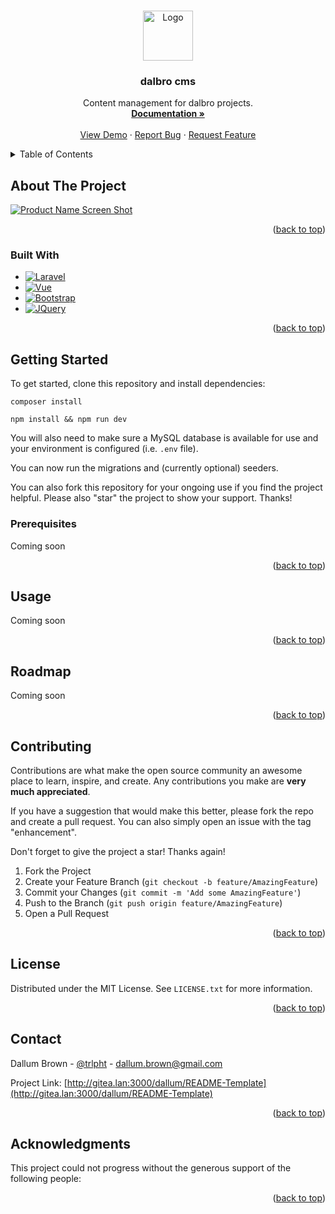 <a name="readme-top"></a>

<!--
*** This template is a fork of Best-README-Template.
*** http://gitea.lan:3000/othneildrew/Best-README-Template
***
-->

<!-- PROJECT LOGO -->
<br />
<div align="center">
  <a href="http://gitea.lan:3000/dallum/README-Template">
    <img src="images/logo.png" alt="Logo" width="80" height="80">
  </a>

<h3 align="center">dalbro cms</h3>

  <p align="center">
    Content management for dalbro projects.
    <br />
    <a href="http://gitea.lan:3000/dallum/README-Template"><strong>Documentation »</strong></a>
    <br />
    <br />
    <a href="http://gitea.lan:3000/dallum/README-Template">View Demo</a>
    ·
    <a href="http://gitea.lan:3000/dallum/README-Template/issues">Report Bug</a>
    ·
    <a href="http://gitea.lan:3000/dallum/README-Template/issues">Request Feature</a>
  </p>
</div>

<!-- TABLE OF CONTENTS -->
<details>
  <summary>Table of Contents</summary>
  <ol>
    <li>
      <a href="#about-the-project">About The Project</a>
      <ul>
        <li><a href="#built-with">Built With</a></li>
      </ul>
    </li>
    <li>
      <a href="#getting-started">Getting Started</a>
      <ul>
        <li><a href="#prerequisites">Prerequisites</a></li>
      </ul>
    </li>
    <li><a href="#usage">Usage</a></li>
    <li><a href="#roadmap">Roadmap</a></li>
    <li><a href="#contributing">Contributing</a></li>
    <li><a href="#license">License</a></li>
    <li><a href="#contact">Contact</a></li>
    <li><a href="#acknowledgments">Acknowledgments</a></li>
  </ol>
</details>

<!-- ABOUT THE PROJECT -->
## About The Project

[![Product Name Screen Shot][product-screenshot]](https://example.com)

<p align="right">(<a href="#readme-top">back to top</a>)</p>

### Built With

* [![Laravel][Laravel.com]][Laravel-url]
* [![Vue][Vue.js]][Vue-url]
* [![Bootstrap][Bootstrap.com]][Bootstrap-url]
* [![JQuery][JQuery.com]][JQuery-url]

<p align="right">(<a href="#readme-top">back to top</a>)</p>

<!-- GETTING STARTED -->
## Getting Started

To get started, clone this repository and install dependencies: 

```composer install```

```npm install && npm run dev```

You will also need to make sure a MySQL database is available for use and your environment is configured (i.e. ```.env``` file).

You can now run the migrations and (currently optional) seeders.

You can also fork this repository for your ongoing use if you find the project helpful. Please also "star" the project to show your support. Thanks!

### Prerequisites

Coming soon

<p align="right">(<a href="#readme-top">back to top</a>)</p>

<!-- USAGE EXAMPLES -->
## Usage

Coming soon

<p align="right">(<a href="#readme-top">back to top</a>)</p>

<!-- ROADMAP -->
## Roadmap

Coming soon

<p align="right">(<a href="#readme-top">back to top</a>)</p>

<!-- CONTRIBUTING -->
## Contributing

Contributions are what make the open source community an awesome place to learn, inspire, and create. Any contributions you make are **very much appreciated**.

If you have a suggestion that would make this better, please fork the repo and create a pull request. You can also simply open an issue with the tag "enhancement".

Don't forget to give the project a star! Thanks again!

1. Fork the Project
2. Create your Feature Branch (`git checkout -b feature/AmazingFeature`)
3. Commit your Changes (`git commit -m 'Add some AmazingFeature'`)
4. Push to the Branch (`git push origin feature/AmazingFeature`)
5. Open a Pull Request

<p align="right">(<a href="#readme-top">back to top</a>)</p>

<!-- LICENSE -->
## License

Distributed under the MIT License. See `LICENSE.txt` for more information.

<p align="right">(<a href="#readme-top">back to top</a>)</p>

<!-- CONTACT -->
## Contact

Dallum Brown - [@trlpht](https://twitter.com/trlpht) - dallum.brown@gmail.com

Project Link: [http://gitea.lan:3000/dallum/README-Template](http://gitea.lan:3000/dallum/README-Template)

<p align="right">(<a href="#readme-top">back to top</a>)</p>

<!-- ACKNOWLEDGMENTS -->
## Acknowledgments

This project could not progress without the generous support of the following people:

<p align="right">(<a href="#readme-top">back to top</a>)</p>

<!-- MARKDOWN LINKS & IMAGES -->
<!-- https://www.markdownguide.org/basic-syntax/#reference-style-links -->

[product-screenshot]: images/screenshot.png
[Vue.js]: https://img.shields.io/badge/Vue.js-35495E?style=for-the-badge&logo=vuedotjs&logoColor=4FC08D
[Vue-url]: https://vuejs.org/
[Laravel.com]: https://img.shields.io/badge/Laravel-FF2D20?style=for-the-badge&logo=laravel&logoColor=white
[Laravel-url]: https://laravel.com
[Bootstrap.com]: https://img.shields.io/badge/Bootstrap-563D7C?style=for-the-badge&logo=bootstrap&logoColor=white
[Bootstrap-url]: https://getbootstrap.com
[JQuery.com]: https://img.shields.io/badge/jQuery-0769AD?style=for-the-badge&logo=jquery&logoColor=white
[JQuery-url]: https://jquery.com 